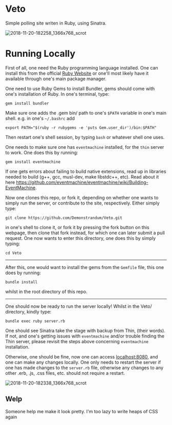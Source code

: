 # Veto
Simple polling site writen in Ruby, using Sinatra.

![2018-11-20-182258_1366x768_scrot](https://user-images.githubusercontent.com/26842759/48796535-cc17f700-ecf7-11e8-9167-eef5c086fe6e.png)
# Running Locally
First of all, one need the Ruby programming language installed. One can install this from the official [Ruby Website](https://www.ruby-lang.org/en/) or one'll most likely have it available through one's main package manager.

One need to use Ruby Gems to install Bundler, gems should come with one's installation of Ruby.
In one's terminal, type:
```shell
gem install bundler
```
Make sure one adds the .gem bin/ path to one's `$PATH` variable in one's main shell.
e.g. in one's `~/.bashrc` add
```shell
export PATH="$(ruby -r rubygems -e 'puts Gem.user_dir')/bin:$PATH"
```
Then restart one's shell session, by typing `bash` or whatever shell one uses.

One needs to make sure one has `eventmachine` installed, for the `thin` server to work.
One does this by running:
```shell
gem install eventmachine
```
If one gets errors about failing to build native extensions, read up in libraries needed to build (g++, gcc, musl-dev, make libstdc++, etc). Read about it here https://github.com/eventmachine/eventmachine/wiki/Building-EventMachine.

Now one clones this repo, or fork it, depending on whether one wants to simply run the server, or contribute to the site, respectively. Either simply type:
```shell
git clone https://github.com/Demonstrandum/Veto.git
```
in one's shell to clone it, or fork it by pressing the fork button on this webpage, then clone that fork instead, for which one can later submit a pull request. One now wants to enter this directory, one does this by simply typing:
```shell
cd Veto
```

---

After this, one would want to install the gems from the `Gemfile` file, this one does by running:
```shell
bundle install
```
whilst in the root directory of this repo.

---

One should now be ready to run the server locally! Whilst in the Veto/ directory, kindly type:
```shell
bundle exec ruby server.rb
```
One should see Sinatra take the stage with backup from Thin, (their words). If not, and one's getting issues with `eventmachine` and/or trouble finding the Thin server, please revisit the steps above concerning `eventmachine` installation.

Otherwise, one should be fine, now one can access [localhost:8080](http://localhost:8080/), and one can make any changes locally. One only needs to restart the server if one has made changes to the `server.rb` file, otherwise any changes to any other .erb, .js, .css files, etc. should not require a restart.


![2018-11-20-182338_1366x768_scrot](https://user-images.githubusercontent.com/26842759/48796534-cc17f700-ecf7-11e8-8cf5-5f073f411e44.png)

## Welp
Someone help me make it look pretty. I'm too lazy to write heaps of CSS again

